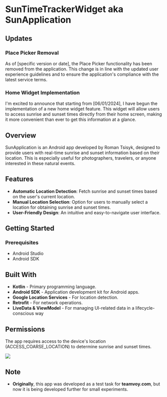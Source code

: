 # SunTimeTrackerWidget aka SunApplication

## Updates 

### Place Picker Removal
As of [specific version or date], the Place Picker functionality has been removed from the application. This change is in line with the updated user experience guidelines and to ensure the application's compliance with the latest service terms.

### Home Widget Implementation
I'm excited to announce that starting from [06/01/2024], I have begun the implementation of a new home widget feature. This widget will allow users to access sunrise and sunset times directly from their home screen, making it more convenient than ever to get this information at a glance.

## Overview
SunApplication is an Android app developed by Roman Tsisyk, designed to provide users with real-time sunrise and sunset information based on their location. This is especially useful for photographers, travelers, or anyone interested in these natural events.

## Features
- **Automatic Location Detection**: Fetch sunrise and sunset times based on the user's current location.
- **Manual Location Selection**: Option for users to manually select a location for obtaining sunrise and sunset times.
- **User-Friendly Design**: An intuitive and easy-to-navigate user interface.

## Getting Started

### Prerequisites
- Android Studio
- Android SDK

##  Built With
- **Kotlin** - Primary programming language.
- **Android SDK** - Application development kit for Android apps.
- **Google Location Services** - For location detection.
- **Retrofit** - For network operations.
- **LiveData & ViewModel** - For managing UI-related data in a lifecycle-conscious way
  
## Permissions
The app requires access to the device's location (ACCESS_COARSE_LOCATION) to determine sunrise and sunset times.

<img src="https://raw.githubusercontent.com/RomanTsisyk/Sun_Application/master/photos/sun%20App.jpg">


## Note
- **Originally**, this app was developed as a test task for **teamvoy.com**, but now it is being developed further for small experiments.